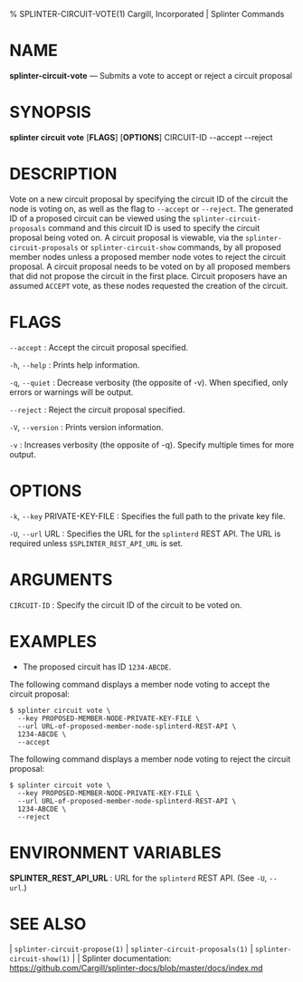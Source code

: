 % SPLINTER-CIRCUIT-VOTE(1) Cargill, Incorporated | Splinter Commands
<!--
  Copyright 2018-2020 Cargill Incorporated
  Licensed under Creative Commons Attribution 4.0 International License
  https://creativecommons.org/licenses/by/4.0/
-->

NAME
====

**splinter-circuit-vote** — Submits a vote to accept or reject a circuit proposal

SYNOPSIS
========
**splinter circuit vote** \[**FLAGS**\] \[**OPTIONS**\] CIRCUIT-ID --accept --reject

DESCRIPTION
===========
Vote on a new circuit proposal by specifying the circuit ID of the circuit the node
is voting on, as well as the flag to `--accept` or `--reject`. The generated ID of
a proposed circuit can be viewed using the `splinter-circuit-proposals` command and
this circuit ID is used to specify the circuit proposal being voted on. A circuit
proposal is viewable, via the `splinter-circuit-proposals` or `splinter-circuit-show`
commands, by all proposed member nodes unless a proposed member node votes to
reject the circuit proposal. A circuit proposal needs to be voted on by all proposed
members that did not propose the circuit in the first place. Circuit proposers have
an assumed `ACCEPT` vote, as these nodes requested the creation of the circuit.

FLAGS
=====
`--accept`
: Accept the circuit proposal specified.

`-h`, `--help`
: Prints help information.

`-q`, `--quiet`
: Decrease verbosity (the opposite of -v). When specified, only errors or
  warnings will be output.

`--reject`
: Reject the circuit proposal specified.

`-V`, `--version`
: Prints version information.

`-v`
: Increases verbosity (the opposite of -q). Specify multiple times for more
  output.

OPTIONS
=======
`-k`, `--key` PRIVATE-KEY-FILE
: Specifies the full path to the private key file.

`-U`, `--url` URL
: Specifies the URL for the `splinterd` REST API. The URL is required unless
  `$SPLINTER_REST_API_URL` is set.

ARGUMENTS
=========
`CIRCUIT-ID`
: Specify the circuit ID of the circuit to be voted on.

EXAMPLES
========
* The proposed circuit has ID `1234-ABCDE`.

The following command displays a member node voting to accept the circuit proposal:
```
$ splinter circuit vote \
  --key PROPOSED-MEMBER-NODE-PRIVATE-KEY-FILE \
  --url URL-of-proposed-member-node-splinterd-REST-API \
  1234-ABCDE \
  --accept
```

The following command displays a member node voting to reject the circuit proposal:
```
$ splinter circuit vote \
  --key PROPOSED-MEMBER-NODE-PRIVATE-KEY-FILE \
  --url URL-of-proposed-member-node-splinterd-REST-API \
  1234-ABCDE \
  --reject
```

ENVIRONMENT VARIABLES
=====================
**SPLINTER_REST_API_URL**
: URL for the `splinterd` REST API. (See `-U`, `--url`.)

SEE ALSO
========
| `splinter-circuit-propose(1)`
| `splinter-circuit-proposals(1)`
| `splinter-circuit-show(1)`
|
| Splinter documentation: https://github.com/Cargill/splinter-docs/blob/master/docs/index.md
